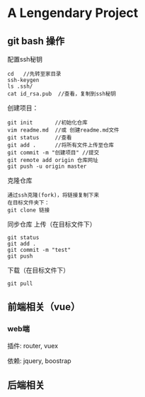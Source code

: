 # A Lengendary Project

 ## git bash 操作

 配置ssh秘钥
 ```
 cd   //先转至家目录
 ssh-keygen
 ls .ssh/
 cat id_rsa.pub  //查看，复制到ssh秘钥
 ```

 创建项目：

 ```
 git init       //初始化仓库
 vim readme.md  //或 创建readme.md文件
 git status     //查看
 git add .      //将所有文件上传至仓库
 git commit -m "创建项目" //提交
 git remote add origin 仓库网址   
 git push -u origin master
 ```

克隆仓库
 ```
 通过ssh克隆(fork)，将链接复制下来
 在目标文件夹下：
 git clone 链接
 ```

同步仓库
上传（在目标文件下）
```
git status
git add .
git commit -m "test"
git push
```

下载（在目标文件下）
```
git pull
```



## 前端相关（vue）

### web端

插件: router, vuex

依赖: jquery, boostrap



## 后端相关

